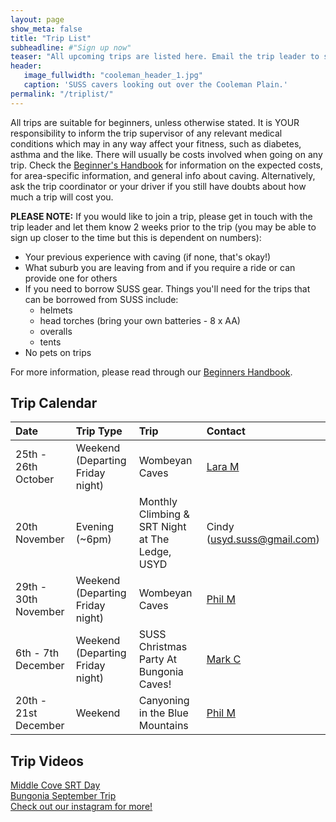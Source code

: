 ```yaml
---
layout: page
show_meta: false
title: "Trip List"
subheadline: #"Sign up now"
teaser: "All upcoming trips are listed here. Email the trip leader to sign up."
header:
   image_fullwidth: "cooleman_header_1.jpg"
   caption: 'SUSS cavers looking out over the Cooleman Plain.'
permalink: "/triplist/"
---
```


<!-- To Do convert this to auto genarage from a yaml file -->

All trips are suitable for beginners, unless otherwise stated.  It is YOUR responsibility to inform the trip supervisor of any relevant medical
conditions which may in any way affect your fitness, such as diabetes,
asthma and the like. There will usually be costs involved when going on any trip. Check the <a href="/assets/handbook.pdf">Beginner's Handbook</a>
for information on the expected costs, for area-specific information, and general info about caving. Alternatively, ask the trip coordinator or your driver
if you still have doubts about how much a trip will cost you.

**PLEASE NOTE:**
If you would like to join a trip, please get in touch with the trip leader and let them know 2 weeks prior to the trip (you may be able to sign up closer to the time but this is dependent on numbers):

-   Your previous experience with caving (if none, that's okay!)
-   What suburb you are leaving from and if you require a ride or can provide one for others
-   If you need to borrow SUSS gear. Things you'll need for the trips that can be borrowed from SUSS include:
    -   helmets
    -   head torches (bring your own batteries - 8 x AA)
    -   overalls
    -   tents
- No pets on trips

For more information, please read through our [Beginners Handbook](/assets/handbook.pdf).     

## Trip Calendar

| **Date**              | **Trip Type**  | **Trip**                                        | **Contact**                                                                                  |
| :-------------------- | :------------- | :---------------------------------------------- | :------------------------------------------------------------------------------------------- |
| 25th - 26th October       | Weekend (Departing Friday night)        | Wombeyan Caves           | [Lara M](mailto:munahelara@gmail.com)            |  
| 20th November        | Evening (~6pm)       | Monthly Climbing & SRT Night at The Ledge, USYD | Cindy ([usyd.suss@gmail.com](mailto:usyd.suss@gmail.com))              |
| 29th - 30th November        | Weekend (Departing Friday night) | Wombeyan Caves           | [Phil M ](mailto:philm8544177@gmail.com)      |
| 6th - 7th December        | Weekend (Departing Friday night)        | SUSS Christmas Party At Bungonia Caves!           |[Mark C](mailto:mluo0455@uni.sydney.edu.au) |
| 20th - 21st December   | Weekend        | Canyoning in the Blue Mountains                                 | [Phil M ](mailto:philm8544177@gmail.com)



 

## Trip Videos 
 
[Middle Cove SRT Day](https://youtu.be/PVwuTJvQgo0)  
[Bungonia September Trip](https://youtu.be/tYWzsWetYX8?si=HnQF-SwyjPQbVbld)  
[Check out our instagram for more!](https://www.instagram.com/usyd_speleological_society/)

